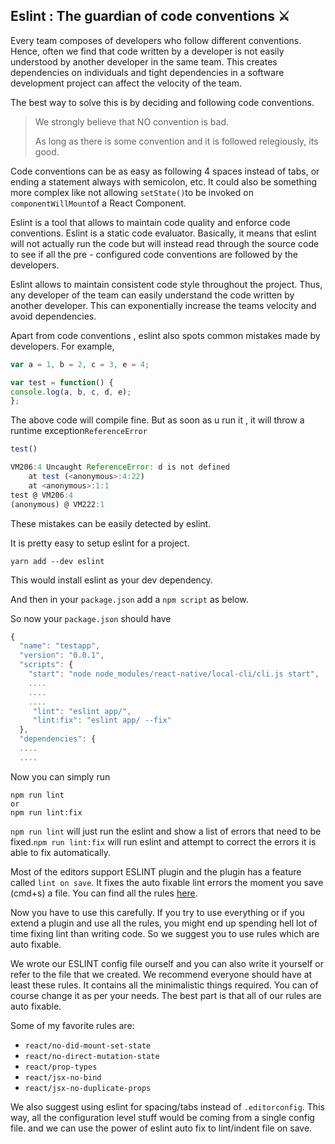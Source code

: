 ## Eslint : The guardian of code conventions ⚔️

Every team composes of developers who follow different conventions. Hence, often we find that code written by a developer is not easily understood by another developer in the same team. This creates dependencies on individuals and tight dependencies in a software development project can affect the velocity of the team.

The best way to solve this is by deciding and following code conventions.

> We strongly believe that NO convention is bad.
>
> As long as there is some convention and it is followed relegiously,  its good.

Code conventions can be as easy as following 4 spaces instead of tabs, or ending a statement always with semicolon, etc. It could also be something more complex like not allowing `setState()`to be invoked on `componentWillMount`of a React Component.

Eslint is a tool that allows to maintain code quality and enforce code conventions. Eslint is a static code evaluator. Basically, it means that eslint will not actually run the code but will instead read through the source code to see if all the pre - configured code conventions are followed by the developers.

Eslint allows to maintain consistent code style throughout the project. Thus, any developer of the team can easily understand the code written by another developer. This can exponentially increase the teams velocity and avoid dependencies.

Apart from code conventions , eslint also spots common mistakes  made by developers. For example,

```js
var a = 1, b = 2, c = 3, e = 4;

var test = function() {
console.log(a, b, c, d, e);
};
```

The above code will compile fine. But as soon as u run it , it will throw a runtime exception`ReferenceError`

```js
test()

VM206:4 Uncaught ReferenceError: d is not defined
    at test (<anonymous>:4:22)
    at <anonymous>:1:1
test @ VM206:4
(anonymous) @ VM222:1
```

These mistakes can be easily detected by eslint.

It is pretty easy to setup eslint for a project.

```
yarn add --dev eslint
```

This would install eslint as your dev dependency.

And then in your `package.json` add a `npm script` as below.

So now your `package.json` should have

```js
{
  "name": "testapp",
  "version": "0.0.1",
  "scripts": {
    "start": "node node_modules/react-native/local-cli/cli.js start",
    ....
    ....
    ....
     "lint": "eslint app/",
     "lint:fix": "eslint app/ --fix"
  },
  "dependencies": {
  ....
  ....
```

Now you can simply run

```
npm run lint
or 
npm run lint:fix
```

`npm run lint` will just run the eslint and show a list of errors that need to be fixed.`npm run lint:fix` will run eslint and attempt to correct the errors it is able to fix automatically.

Most of the editors support ESLINT plugin and the plugin has a feature called `lint on save`. It fixes the auto fixable lint errors the moment you save \(cmd+s\) a file. You can find all the rules [here](http://eslint.org/docs/rules/).

Now you have to use this carefully. If you try to use everything or if you extend a plugin and use all the rules, you might end up spending hell lot of time fixing lint than writing code. So we suggest you to use rules which are auto fixable.

We wrote our ESLINT config file ourself and you can also write it yourself or refer to the file that we created. We recommend everyone should have at least these rules. It contains all the minimalistic things required. You can of course change it as per your needs. The best part is that all of our rules are auto fixable.

Some of my favorite rules are:

* `react/no-did-mount-set-state`
* `react/no-direct-mutation-state`
* `react/prop-types`
* `react/jsx-no-bind`
* `react/jsx-no-duplicate-props`

We also suggest using eslint for spacing/tabs instead of `.editorconfig`. This way, all the configuration level stuff would be coming from a single config file. and we can use the power of eslint auto fix to lint/indent file on save.

